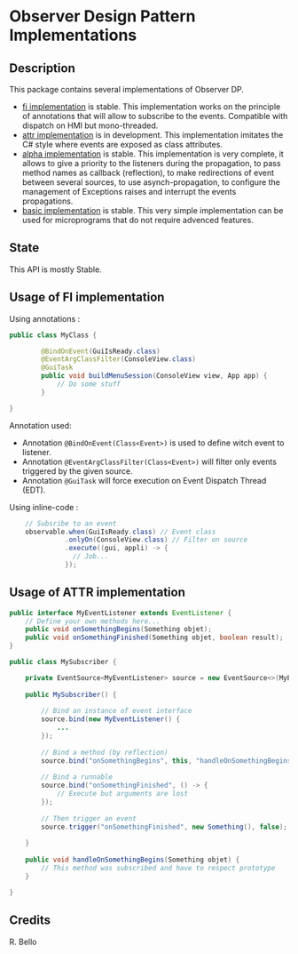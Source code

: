 # Observer Design Pattern Implementations

## Description

This package contains several implementations of Observer DP.

- [fi implementation](https://github.com/rbello/java-toolkit/tree/master/src/core/fr/evolya/javatoolkit/events/fi) is stable. This implementation works on the principle of annotations that will allow to subscribe to the events. Compatible with dispatch on HMI but mono-threaded.
- [attr implementation](https://github.com/rbello/java-toolkit/tree/master/src/core/fr/evolya/javatoolkit/events/attr) is in development. This implementation imitates the C# style where events are exposed as class attributes.
- [alpha implementation](https://github.com/rbello/java-toolkit/tree/master/src/core/fr/evolya/javatoolkit/events/alpha) is stable. This implementation is very complete, it allows to give a priority to the listeners during the propagation, to pass method names as callback (reflection), to make redirections of event between several sources, to use asynch-propagation, to configure the management of Exceptions raises and interrupt the events propagations.
- [basic implementation](https://github.com/rbello/java-toolkit/tree/master/src/core/fr/evolya/javatoolkit/events/basic) is stable. This very simple implementation can be used for microprograms that do not require advenced features.

## State

This API is mostly Stable.

## Usage of FI implementation

Using annotations :

```java
public class MyClass {

		@BindOnEvent(GuiIsReady.class)
		@EventArgClassFilter(ConsoleView.class)
		@GuiTask
		public void buildMenuSession(ConsoleView view, App app) {
			// Do some stuff
		}

}
```

Annotation used:
- Annotation `@BindOnEvent(Class<Event>)` is used to define witch event to listener.
- Annotation `@EventArgClassFilter(Class<Event>)` will filter only events triggered by the given source.
- Annotation `@GuiTask` will force execution on Event Dispatch Thread (EDT).

Using inline-code :

```java
	// Subsribe to an event
	observable.when(GuiIsReady.class) // Event class
	          .onlyOn(ConsoleView.class) // Filter on source
	          .execute((gui, appli) -> {
	          	// Job...
	          });
```

## Usage of ATTR implementation

```java
public interface MyEventListener extends EventListener {
	// Define your own methods here...
	public void onSomethingBegins(Something objet);
	public void onSomethingFinished(Something objet, boolean result);
}

public class MySubscriber {

	private EventSource<MyEventListener> source = new EventSource<>(MyEventListener.class);
	
	public MySubscriber() {
	
		// Bind an instance of event interface
		source.bind(new MyEventListener() {
			...
		});
		
		// Bind a method (by reflection)
		source.bind("onSomethingBegins", this, "handleOnSomethingBegins");
		
		// Bind a runnable
		source.bind("onSomethingFinished", () -> {
			// Execute but arguments are lost
		});
		
		// Then trigger an event
		source.trigger("onSomethingFinished", new Something(), false);
		
	}
	
	public void handleOnSomethingBegins(Something objet) {
		// This method was subscribed and have to respect prototype
	}

}
```

## Credits

R. Bello